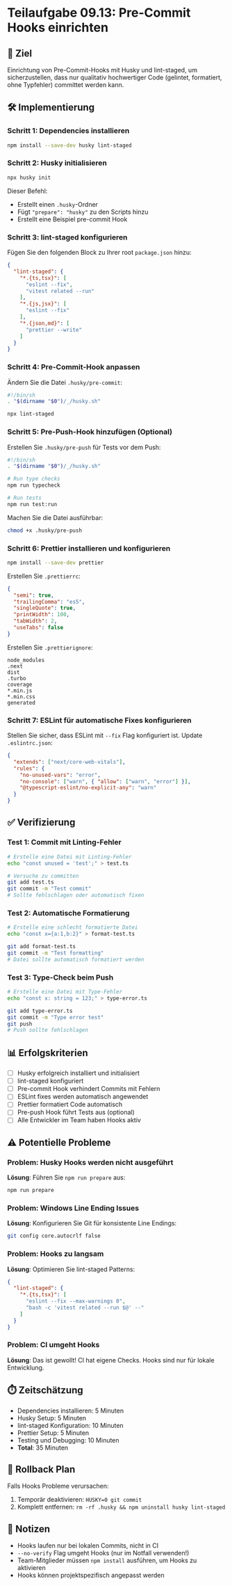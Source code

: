 # Teilaufgabe 09.13: Pre-Commit Hooks einrichten

## 🎯 Ziel
Einrichtung von Pre-Commit-Hooks mit Husky und lint-staged, um sicherzustellen, dass nur qualitativ hochwertiger Code (gelintet, formatiert, ohne Typfehler) committet werden kann.

## 🛠️ Implementierung

### Schritt 1: Dependencies installieren
```bash
npm install --save-dev husky lint-staged
```

### Schritt 2: Husky initialisieren
```bash
npx husky init
```
Dieser Befehl:
- Erstellt einen `.husky`-Ordner
- Fügt `"prepare": "husky"` zu den Scripts hinzu
- Erstellt eine Beispiel pre-commit Hook

### Schritt 3: lint-staged konfigurieren
Fügen Sie den folgenden Block zu Ihrer root `package.json` hinzu:

```json
{
  "lint-staged": {
    "*.{ts,tsx}": [
      "eslint --fix",
      "vitest related --run"
    ],
    "*.{js,jsx}": [
      "eslint --fix"
    ],
    "*.{json,md}": [
      "prettier --write"
    ]
  }
}
```

### Schritt 4: Pre-Commit-Hook anpassen
Ändern Sie die Datei `.husky/pre-commit`:

```bash
#!/bin/sh
. "$(dirname "$0")/_/husky.sh"

npx lint-staged
```

### Schritt 5: Pre-Push-Hook hinzufügen (Optional)
Erstellen Sie `.husky/pre-push` für Tests vor dem Push:

```bash
#!/bin/sh
. "$(dirname "$0")/_/husky.sh"

# Run type checks
npm run typecheck

# Run tests
npm run test:run
```

Machen Sie die Datei ausführbar:
```bash
chmod +x .husky/pre-push
```

### Schritt 6: Prettier installieren und konfigurieren
```bash
npm install --save-dev prettier
```

Erstellen Sie `.prettierrc`:
```json
{
  "semi": true,
  "trailingComma": "es5",
  "singleQuote": true,
  "printWidth": 100,
  "tabWidth": 2,
  "useTabs": false
}
```

Erstellen Sie `.prettierignore`:
```
node_modules
.next
dist
.turbo
coverage
*.min.js
*.min.css
generated
```

### Schritt 7: ESLint für automatische Fixes konfigurieren
Stellen Sie sicher, dass ESLint mit `--fix` Flag konfiguriert ist. Update `.eslintrc.json`:

```json
{
  "extends": ["next/core-web-vitals"],
  "rules": {
    "no-unused-vars": "error",
    "no-console": ["warn", { "allow": ["warn", "error"] }],
    "@typescript-eslint/no-explicit-any": "warn"
  }
}
```

## ✅ Verifizierung

### Test 1: Commit mit Linting-Fehler
```bash
# Erstelle eine Datei mit Linting-Fehler
echo "const unused = 'test';" > test.ts

# Versuche zu committen
git add test.ts
git commit -m "Test commit"
# Sollte fehlschlagen oder automatisch fixen
```

### Test 2: Automatische Formatierung
```bash
# Erstelle eine schlecht formatierte Datei
echo "const x={a:1,b:2}" > format-test.ts

git add format-test.ts
git commit -m "Test formatting"
# Datei sollte automatisch formatiert werden
```

### Test 3: Type-Check beim Push
```bash
# Erstelle eine Datei mit Type-Fehler
echo "const x: string = 123;" > type-error.ts

git add type-error.ts
git commit -m "Type error test"
git push
# Push sollte fehlschlagen
```

## 📊 Erfolgskriterien
- [ ] Husky erfolgreich installiert und initialisiert
- [ ] lint-staged konfiguriert
- [ ] Pre-commit Hook verhindert Commits mit Fehlern
- [ ] ESLint fixes werden automatisch angewendet
- [ ] Prettier formatiert Code automatisch
- [ ] Pre-push Hook führt Tests aus (optional)
- [ ] Alle Entwickler im Team haben Hooks aktiv

## ⚠️ Potentielle Probleme

### Problem: Husky Hooks werden nicht ausgeführt
**Lösung**: Führen Sie `npm run prepare` aus:
```bash
npm run prepare
```

### Problem: Windows Line Ending Issues
**Lösung**: Konfigurieren Sie Git für konsistente Line Endings:
```bash
git config core.autocrlf false
```

### Problem: Hooks zu langsam
**Lösung**: Optimieren Sie lint-staged Patterns:
```json
{
  "lint-staged": {
    "*.{ts,tsx}": [
      "eslint --fix --max-warnings 0",
      "bash -c 'vitest related --run $@' --"
    ]
  }
}
```

### Problem: CI umgeht Hooks
**Lösung**: Das ist gewollt! CI hat eigene Checks. Hooks sind nur für lokale Entwicklung.

## ⏱️ Zeitschätzung
- Dependencies installieren: 5 Minuten
- Husky Setup: 5 Minuten
- lint-staged Konfiguration: 10 Minuten
- Prettier Setup: 5 Minuten
- Testing und Debugging: 10 Minuten
- **Total**: 35 Minuten

## 🔄 Rollback Plan
Falls Hooks Probleme verursachen:
1. Temporär deaktivieren: `HUSKY=0 git commit`
2. Komplett entfernen: `rm -rf .husky && npm uninstall husky lint-staged`

## 📝 Notizen
- Hooks laufen nur bei lokalen Commits, nicht in CI
- `--no-verify` Flag umgeht Hooks (nur im Notfall verwenden!)
- Team-Mitglieder müssen `npm install` ausführen, um Hooks zu aktivieren
- Hooks können projektspezifisch angepasst werden